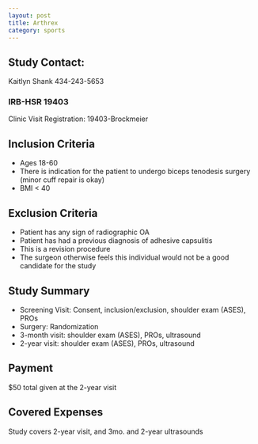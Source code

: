 ```yaml
---
layout: post
title: Arthrex
category: sports
---
```


## Study Contact:  
Kaitlyn Shank
434-243-5653

### IRB-HSR 19403
Clinic Visit Registration:
19403-Brockmeier

##  Inclusion Criteria

- Ages 18-60
- There is indication for the patient to undergo biceps tenodesis surgery (minor cuff repair is okay)
- BMI < 40

##  Exclusion Criteria

- Patient has any sign of radiographic OA
- Patient has had a previous diagnosis of adhesive capsulitis
- This is a revision procedure
- The surgeon otherwise feels this individual would not be a good candidate for the study

## Study Summary

- Screening Visit: Consent, inclusion/exclusion, shoulder exam (ASES), PROs
- Surgery: Randomization
- 3-month visit: shoulder exam (ASES), PROs, ultrasound
- 2-year visit: shoulder exam (ASES), PROs, ultrasound

## Payment
$50 total given at the 2-year visit

## Covered Expenses
Study covers 2-year visit, and 3mo. and 2-year ultrasounds
